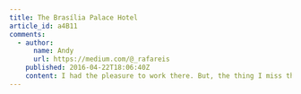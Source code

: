 ```yaml
---
title: The Brasília Palace Hotel
article_id: a4B11
comments:
  - author:
      name: Andy
      url: https://medium.com/@_rafareis
    published: 2016-04-22T18:06:40Z
    content: I had the pleasure to work there. But, the thing I miss the most, is the piano in the hall of OSCAR.
---
```

